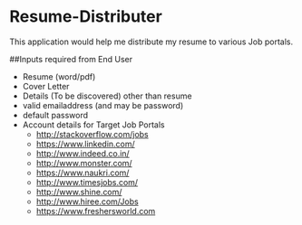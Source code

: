 # Resume-Distributer
This application would help me distribute my resume to various Job portals.

##Inputs required from End User
 * Resume (word/pdf)
 * Cover Letter
 * Details (To be discovered) other than resume
 * valid emailaddress (and may be password)
 * default password
 * Account details for Target Job Portals 
     * http://stackoverflow.com/jobs
     * https://www.linkedin.com/
     * http://www.indeed.co.in/
     * http://www.monster.com/
     * https://www.naukri.com/
     * http://www.timesjobs.com/
     * http://www.shine.com/
     * http://www.hiree.com/Jobs
     * https://www.freshersworld.com
 

